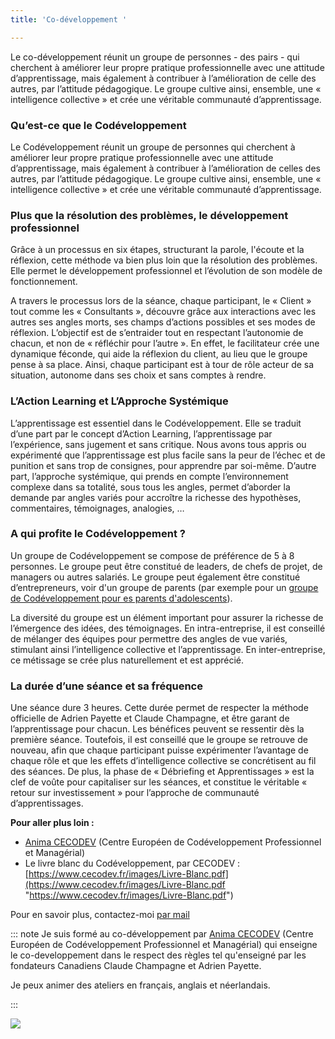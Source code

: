 ```yaml
---
title: 'Co-développement '

---
```

Le co-développement réunit un groupe de personnes - des pairs - qui cherchent à améliorer leur propre pratique professionnelle avec une attitude d’apprentissage, mais également à contribuer à l’amélioration de celle des autres, par l’attitude pédagogique. Le groupe cultive ainsi, ensemble, une « intelligence collective » et crée une véritable communauté d’apprentissage.

### **Qu’est-ce que le Codéveloppement**

Le Codéveloppement réunit un groupe de personnes qui cherchent à améliorer leur propre pratique professionnelle avec une attitude d’apprentissage, mais également à contribuer à l’amélioration de celles des autres, par l’attitude pédagogique. Le groupe cultive ainsi, ensemble, une « intelligence collective » et crée une véritable communauté d’apprentissage.

### **Plus que la résolution des problèmes, le développement professionnel**

Grâce à un processus en six étapes, structurant la parole, l'écoute et la réflexion, cette méthode va bien plus loin que la résolution des problèmes. Elle permet le développement professionnel et l’évolution de son modèle de fonctionnement.

A travers le processus lors de la séance, chaque participant, le « Client » tout comme les « Consultants », découvre grâce aux interactions avec les autres ses angles morts, ses champs d’actions possibles et ses modes de réflexion. L’objectif est de s’entraider tout en respectant l’autonomie de chacun, et non de « réfléchir pour l’autre ». En effet, le facilitateur crée une dynamique féconde, qui aide la réflexion du client, au lieu que le groupe pense à sa place. Ainsi, chaque participant est à tour de rôle acteur de sa situation, autonome dans ses choix et sans comptes à rendre.

### **L’Action Learning et L’Approche Systémique**

L’apprentissage est essentiel dans le Codéveloppement. Elle se traduit d’une part par le concept d’Action Learning, l’apprentissage par l’expérience, sans jugement et sans critique. Nous avons tous appris ou expérimenté que l’apprentissage est plus facile sans la peur de l’échec et de punition et sans trop de consignes, pour apprendre par soi-même. D’autre part, l’approche systémique, qui prends en compte l’environnement complexe dans sa totalité, sous tous les angles, permet d’aborder la demande par angles variés pour accroître la richesse des hypothèses, commentaires, témoignages, analogies, …

### **A qui profite le Codéveloppement ?**

Un groupe de Codéveloppement se compose de préférence de 5 à 8 personnes. Le groupe peut être constitué de leaders, de chefs de projet, de managers ou autres salariés. Le groupe peut également être constitué d’entrepreneurs, voir d'un groupe de parents (par exemple pour un [groupe de Codéveloppement pour es parents d'adolescents]()). 

La diversité du groupe est un élément important pour assurer la richesse de l’émergence des idées, des témoignages. En intra-entreprise, il est conseillé de mélanger des équipes pour permettre des angles de vue variés, stimulant ainsi l’intelligence collective et l’apprentissage. En inter-entreprise, ce métissage se crée plus naturellement et est apprécié.

### **La durée d’une séance et sa fréquence**

Une séance dure 3 heures. Cette durée permet de respecter la méthode officielle de Adrien Payette et Claude Champagne, et être garant de l’apprentissage pour chacun. Les bénéfices peuvent se ressentir dès la première séance. Toutefois, il est conseillé que le groupe se retrouve de nouveau, afin que chaque participant puisse expérimenter l’avantage de chaque rôle et que les effets d’intelligence collective se concrétisent au fil des séances. De plus, la phase de « Débriefing et Apprentissages » est la clef de voûte pour capitaliser sur les séances, et constitue le véritable « retour sur investissement » pour l’approche de communauté d’apprentissages.

**Pour aller plus loin :**

* [Anima CECODEV](https://www.cecodev.fr/cecodev/le-centre-europeen-de-codeveloppement-professionnel-et-managerial) (Centre Européen de Codéveloppement Professionnel et Managérial)
* Le livre blanc du Codéveloppement, par CECODEV : [https://www.cecodev.fr/images/Livre-Blanc.pdf](https://www.cecodev.fr/images/Livre-Blanc.pdf "https://www.cecodev.fr/images/Livre-Blanc.pdf")

Pour en savoir plus, contactez-moi [par mail ](mailto:jacqueline@precious-prana.com)

::: note
Je suis formé au co-développement par [Anima CECODEV](https://www.cecodev.fr/cecodev/le-centre-europeen-de-codeveloppement-professionnel-et-managerial) (Centre Européen de Codéveloppement Professionnel et Managérial) qui enseigne le co-developpement dans le respect des règles tel qu'enseigné par les fondateurs Canadiens Claude Champagne et Adrien Payette.

Je peux animer des ateliers en français, anglais et néerlandais.

:::

![](/images/Canva-marekuliasz1.jpg)